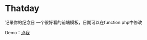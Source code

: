 # Thatday
记录你的纪念日
一个很好看的前端模板，日期可以在function.php中修改

Demo：<a href="http://www.gavinys.com/tday">点我</a>
